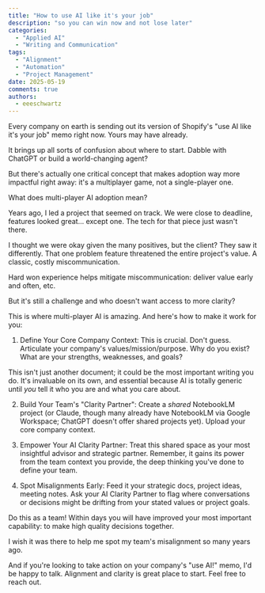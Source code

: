 ```yaml
---
title: "How to use AI like it's your job"
description: "so you can win now and not lose later"
categories:
  - "Applied AI"
  - "Writing and Communication"
tags:
  - "Alignment"
  - "Automation"
  - "Project Management"
date: 2025-05-19
comments: true
authors:
  - eeeschwartz
---
```


Every company on earth is sending out its version of Shopify's "use AI like it's your job" memo right now. Yours may have already. 

It brings up all sorts of confusion about where to start. Dabble with ChatGPT or build a world-changing agent?

But there's actually one critical concept that makes adoption way more impactful right away: it's a multiplayer game, not a single-player one.

What does multi-player AI adoption mean?

Years ago, I led a project that seemed on track. We were close to deadline, features looked great... except one. The tech for that piece just wasn't there. 

I thought we were okay given the many positives, but the client? They saw it differently. That one problem feature threatened the entire project's value. A classic, costly miscommunication.

Hard won experience helps mitigate miscommunication: deliver value early and often, etc. 

But it's still a challenge and who doesn't want access to more clarity?

This is where multi-player AI is amazing. And here's how to make it work for you:
 
1. Define Your Core Company Context: This is crucial. Don't guess. Articulate your company's values/mission/purpose. Why do you exist? What are your strengths, weaknesses, and goals? 

This isn't just another document; it could be the most important writing you do. It's invaluable on its own, and essential because AI is totally generic until *you* tell it who you are and what you care about.

2. Build Your Team's "Clarity Partner": Create a *shared* NotebookLM project (or Claude, though many already have NotebookLM via Google Workspace; ChatGPT doesn't offer shared projects yet). Upload your core company context. 

3. Empower Your AI Clarity Partner: Treat this shared space as your most insightful advisor and strategic partner. Remember, it gains its power from the team context you provide, the deep thinking you've done to define your 
team.

4. Spot Misalignments Early: Feed it your strategic docs, project ideas, meeting notes. Ask your AI Clarity Partner to flag where conversations or decisions might be drifting from your stated values or project goals. 

Do this as a team! Within days you will have improved your most important capability: to make high quality decisions together.

I wish it was there to help me spot my team's misalignment so many years ago.

And if you're looking to take action on your company's "use AI!" memo, I'd be happy to talk. Alignment and clarity is great place to start. Feel free to reach out.